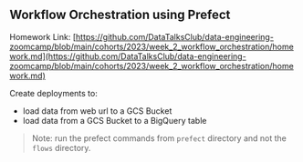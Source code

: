 ## Workflow Orchestration using Prefect

Homework Link: [https://github.com/DataTalksClub/data-engineering-zoomcamp/blob/main/cohorts/2023/week_2_workflow_orchestration/homework.md](https://github.com/DataTalksClub/data-engineering-zoomcamp/blob/main/cohorts/2023/week_2_workflow_orchestration/homework.md)

Create deployments to:
- load data from web url to a GCS Bucket
- load data from a GCS Bucket to a BigQuery table

> Note: run the prefect commands from `prefect` directory and not the `flows` directory.

